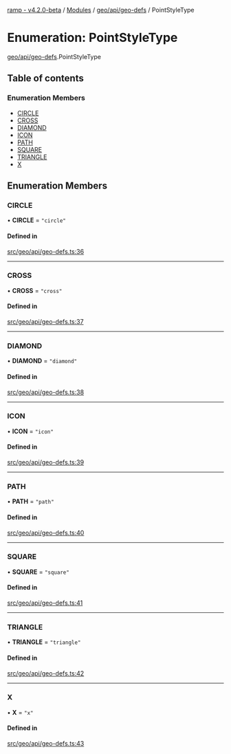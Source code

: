 [ramp - v4.2.0-beta](../README.md) / [Modules](../modules.md) / [geo/api/geo-defs](../modules/geo_api_geo_defs.md) / PointStyleType

# Enumeration: PointStyleType

[geo/api/geo-defs](../modules/geo_api_geo_defs.md).PointStyleType

## Table of contents

### Enumeration Members

- [CIRCLE](geo_api_geo_defs.PointStyleType.md#circle)
- [CROSS](geo_api_geo_defs.PointStyleType.md#cross)
- [DIAMOND](geo_api_geo_defs.PointStyleType.md#diamond)
- [ICON](geo_api_geo_defs.PointStyleType.md#icon)
- [PATH](geo_api_geo_defs.PointStyleType.md#path)
- [SQUARE](geo_api_geo_defs.PointStyleType.md#square)
- [TRIANGLE](geo_api_geo_defs.PointStyleType.md#triangle)
- [X](geo_api_geo_defs.PointStyleType.md#x)

## Enumeration Members

### CIRCLE

• **CIRCLE** = ``"circle"``

#### Defined in

[src/geo/api/geo-defs.ts:36](https://github.com/sharvenp/ramp4-docs/blob/c6cdb39/src/geo/api/geo-defs.ts#L36)

___

### CROSS

• **CROSS** = ``"cross"``

#### Defined in

[src/geo/api/geo-defs.ts:37](https://github.com/sharvenp/ramp4-docs/blob/c6cdb39/src/geo/api/geo-defs.ts#L37)

___

### DIAMOND

• **DIAMOND** = ``"diamond"``

#### Defined in

[src/geo/api/geo-defs.ts:38](https://github.com/sharvenp/ramp4-docs/blob/c6cdb39/src/geo/api/geo-defs.ts#L38)

___

### ICON

• **ICON** = ``"icon"``

#### Defined in

[src/geo/api/geo-defs.ts:39](https://github.com/sharvenp/ramp4-docs/blob/c6cdb39/src/geo/api/geo-defs.ts#L39)

___

### PATH

• **PATH** = ``"path"``

#### Defined in

[src/geo/api/geo-defs.ts:40](https://github.com/sharvenp/ramp4-docs/blob/c6cdb39/src/geo/api/geo-defs.ts#L40)

___

### SQUARE

• **SQUARE** = ``"square"``

#### Defined in

[src/geo/api/geo-defs.ts:41](https://github.com/sharvenp/ramp4-docs/blob/c6cdb39/src/geo/api/geo-defs.ts#L41)

___

### TRIANGLE

• **TRIANGLE** = ``"triangle"``

#### Defined in

[src/geo/api/geo-defs.ts:42](https://github.com/sharvenp/ramp4-docs/blob/c6cdb39/src/geo/api/geo-defs.ts#L42)

___

### X

• **X** = ``"x"``

#### Defined in

[src/geo/api/geo-defs.ts:43](https://github.com/sharvenp/ramp4-docs/blob/c6cdb39/src/geo/api/geo-defs.ts#L43)
